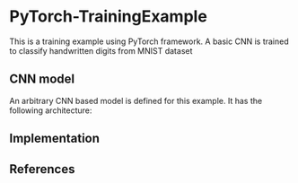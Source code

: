 # PyTorch-TrainingExample
This is a training example using PyTorch framework.
A basic CNN is trained to classify handwritten digits from MNIST dataset

## CNN model
An arbitrary CNN based model is defined for this example. It has the following architecture:



## Implementation


## References

